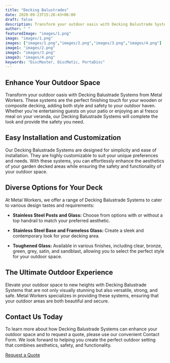 ```yaml
---
title: "Decking Balustrades"
date: 2020-09-23T15:28:43+06:00
draft: false
description: Transform your outdoor oasis with Decking Balustrade Systems from Metal Workers. These systems are the perfect finishing touch for your wooden or composite decking, adding both style and safety to your outdoor haven.
author: " "
featuredImage: "images/1.png"
image: "images/1.png"
images: ["images/1.png","images/2.png","images/3.png","images/4.png"]
image1: "images/2.png"
image2: "images/3.png"
image3: "images/4.png"
keywords: "DiscMaster, DiscMatic, PortaDisc"
---
```

## Enhance Your Outdoor Space

Transform your outdoor oasis with Decking Balustrade Systems from Metal Workers. These systems are the perfect finishing touch for your wooden or composite decking, adding both style and safety to your outdoor haven. Whether you're entertaining guests on your patio or enjoying an al fresco meal on your veranda, our Decking Balustrade Systems will complete the look and provide the safety you need.

## Easy Installation and Customization

Our Decking Balustrade Systems are designed for simplicity and ease of installation. They are highly customizable to suit your unique preferences and needs. With these systems, you can effortlessly enhance the aesthetics of your garden decked areas while ensuring the safety and functionality of your outdoor space.

## Diverse Options for Your Deck

At Metal Workers, we offer a range of Decking Balustrade Systems to cater to various design tastes and requirements:

- **Stainless Steel Posts and Glass:** Choose from options with or without a top handrail to match your preferred aesthetic.

- **Stainless Steel Base and Frameless Glass:** Create a sleek and contemporary look for your decking area.

- **Toughened Glass:** Available in various finishes, including clear, bronze, green, grey, satin, and sandblast, allowing you to select the perfect style for your outdoor space.

## The Ultimate Outdoor Experience

Elevate your outdoor space to new heights with Decking Balustrade Systems that are not only visually stunning but also versatile, strong, and safe. Metal Workers specializes in providing these systems, ensuring that your outdoor areas are both beautiful and secure.

## Contact Us Today

To learn more about how Decking Balustrade Systems can enhance your outdoor space and to request a quote, please use our convenient Contact Form. We look forward to helping you create the perfect outdoor setting that combines aesthetics, safety, and functionality.

<a class="px-4 py-2 mt-2 text-lg text-white bg-primary font-semibold rounded-lg md:mt-0 md:ml-1 focus:text-primary"
                href="/quotation-form/">Request a Quote</a>
